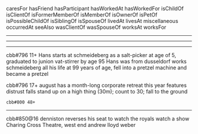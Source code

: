 caresFor
hasFriend
hasParticipant
hasWorkedAt
hasWorkedFor
isChildOf
isClientOf
isFormerMemberOf
isMemberOf
isOwnerOf
isPetOf
isPossibleChildOf
isSiblingOf
isSpouseOf
livedAt
livesAt
miscellaneous
occurredAt
seeAlso
wasClientOf
wasSpouseOf
worksAt
worksFor

---

---

---

cbb#796 11+
Hans starts at schmeideberg as a salt-picker at age of 5, graduated to junion vat-stirrer by age 95
Hans was from dusseldorf
works schmeideberg all his life at 99 years of age, fell into a pretzel machine and became a pretzel

cbb#796 17+
august has a month-long corporate retreat this year
features distrust falls
stand up on a high thing (30m); count to 30; fall to the ground

    cbb#800 48+

---

cbb#850@16
denniston reverses his seat to watch the royals watch a show
Charing Cross Theatre, west end
andrew lloyd weber
